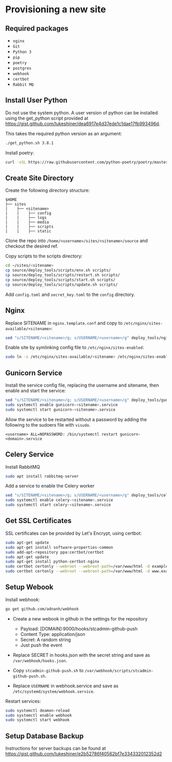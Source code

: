 # Provisioning a new site

## Required packages

* `nginx`
* `Git`
* `Python 3`
* `pip`
* `poetry`
* `postgres`
* `webhook`
* `certbot`
* `Rabbit MQ`

## Install User Python

Do not use the system python. A user version of python can be installed using
the get_python script provided at <https://gist.github.com/lukeshiner/dea6917e4d37ede1c1dae17fb993496d>.

This takes the required python version as an argument:

```bash
./get_python.sh 3.8.1
```

Install poetry:

```bash
curl -sSL https://raw.githubusercontent.com/python-poetry/poetry/master/get-poetry.py | python
```

## Create Site Directory

Create the following directory structure:

```directory structure
$HOME
├── sites
|    ├── <sitename>
|    |    ├── config
|    |    ├── logs
|    |    ├── media
|    |    ├── scripts
|    |    ├── static
```

Clone the repo into `/home/<username>/sites/<sitename>/source` and checkout the desired ref.

Copy scripts to the scripts directory:

```bash
cd ~/sites/<sitename>
cp source/deploy_tools/scripts/env.sh scripts/
cp source/deploy_tools/scripts/restart.sh scripts/
cp source/deploy_tools/scripts/start.sh scripts/
cp source/deploy_tools/scripts/update.sh scripts/
```

Add `config.toml` and `secret_key.toml` to the `config` directory.

## Nginx

Replace SITENAME in `nginx.template.conf` and copy to
`/etc/nginx/sites-available/<sitename>`:

```bash
sed "s/SITENAME/<sitename>/g; s/USERNAME/<username>/g" deploy_tools/nginx.template.conf | sudo tee /etc/nginx/sites-available/<sitename>
```

Enable site by symlinking config file to `/etc/nginx/sites-enabled`:

```bash
sudo ln -s /etc/nginx/sites-available/<sitename> /etc/nginx/sites-enabled/<sitename>
```

## Gunicorn Service

Install the service config file, replacing the username and sitename, then enable and start the service:

```bash
sed "s/SITENAME/<sitename>/g; s/USERNAME/<username>/g" deploy_tools/gunicorn-systemd.template.service \ |sudo tee /etc/systemd/system/gunicorn-<sitename>.service
sudo systemctl enable gunicorn-<sitename>.service
sudo systemctl start gunicorn-<sitename>.service
```

Allow the service to be restarted without a password by adding the following to the sudoers file with `visudo`.

```<username> ALL=NOPASSWORD: /bin/systemctl restart gunicorn-<domain>.service```

## Celery Service

Install RabbitMQ

```bash
sudo apt install rabbitmq-server
```

Add a service to enable the Celery worker

```bash
sed "s/SITENAME/<sitename>/g; s/USERNAME/<username>/g" deploy_tools/celery-systemd.template.service \ |sudo tee /etc/systemd/system/celery-<sitename>.service
sudo systemctl enable celery-<sitename>.service
sudo systemctl start celery-<sitename>.service
```

## Get SSL Certificates

SSL certificates can be provided by Let's Encrypt, using certbot:

```bash
sudo apt-get update
sudo apt-get install software-properties-common
sudo add-apt-repository ppa:certbot/certbot
sudo apt-get update
sudo apt-get install python-certbot-nginx
sudo certbot certonly --webroot --webroot-path=/var/www/html -d example.co.uk
sudo certbot certonly --webroot --webroot-path=/var/www/html -d www.example.co.uk
```

## Setup Webook

Install webhook:

```bash
go get github.com/adnanh/webhook
```

* Create a new webook in github in the settings for the repository

  * Payload: [DOMAIN]:9000/hooks/stcadmin-github-push
  * Content Type: application/json
  * Secret: A random string
  * Just push the event

* Replace SECRET in hooks.json with the secret string and save as `/var/webhook/hooks.json`.
* Copy `stcadmin-github-push.sh` to `/var/webhook/scripts/stcadmin-github-push.sh`.
* Replace `USERNAME` in webhook.service and save as `/etc/systemd/system/webhook.service`.

Restart services:

```bash
sudo systemctl deamon-reload
sudo systemctl enable webhook
sudo systemctl start webhook
```

## Setup Database Backup

Instructions for server backups can be found at <https://gist.github.com/lukeshiner/e2b52786f40562bf7e334332012352d2>

